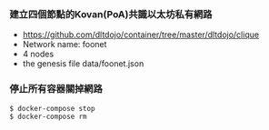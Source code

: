 ### 建立四個節點的Kovan(PoA)共識以太坊私有網路

* https://github.com/dltdojo/container/tree/master/dltdojo/clique
* Network name: foonet
* 4 nodes
* the genesis file data/foonet.json


### 停止所有容器關掉網路

```
$ docker-compose stop
$ docker-compose rm
```